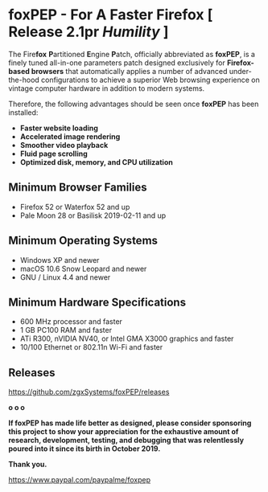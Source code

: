 # foxPEP - For A Faster Firefox [ Release 2.1pr *Humility* ]

The Fire<b>fox</b> <b>P</b>artitioned <b>E</b>ngine <b>P</b>atch, officially abbreviated as <b>foxPEP</b>, is a finely tuned all-in-one parameters patch designed exclusively for <b>Firefox-based browsers</b> that automatically applies a number of advanced under-the-hood configurations to achieve a superior Web browsing experience on vintage computer hardware in addition to modern systems.

Therefore, the following advantages should be seen once <b>foxPEP</b> has been installed:

- <b>Faster website loading</b>
- <b>Accelerated image rendering</b>
- <b>Smoother video playback</b>
- <b>Fluid	page scrolling</b>
- <b>Optimized disk, memory, and CPU utilization</b>


Minimum Browser Families
-

- Firefox 52 or Waterfox 52 and up
- Pale Moon 28 or Basilisk 2019-02-11 and up


Minimum Operating Systems
-

- Windows XP and newer
- macOS 10.6 Snow Leopard and newer
- GNU / Linux 4.4 and newer


Minimum Hardware Specifications
-

- 600 MHz processor and faster
- 1 GB PC100 RAM and faster
- ATi R300, nVIDIA NV40, or Intel GMA X3000 graphics and faster
- 10/100 Ethernet or 802.11n Wi-Fi and faster


Releases
-

https://github.com/zgxSystems/foxPEP/releases

<b>o o o</b>

<b>If foxPEP has made life better as designed, please consider sponsoring this project to show your appreciation for the exhaustive amount of research, development, testing, and debugging that was relentlessly poured into it since its birth in October 2019.</b>

<b>Thank you.</b>

https://www.paypal.com/paypalme/foxpep
